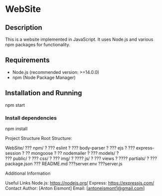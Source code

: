 # WebSite

## Description
This is a website implemented in JavaScript. It uses Node.js and various npm packages for functionality.

## Requirements
- Node.js (recommended version: >=14.0.0)
- npm (Node Package Manager)

## Installation and Running
npm start

### Install dependencies
npm install

Project Structure
Root Structure:

WebSite/
??? npm/
?	??? eslint
?   ??? body-parser
?   ??? ejs
?   ??? express-session
?   ?? mongoose
?   ?? nodemailer
?
??? models/
?   
??? public/
?   ??? css/
?   ??? img/
?   ???? js/
? 
??? views
?	???? partials/
?
??? package.json
??? README.md
???server.env
???server.js


Additional Information

Useful Links
Node.js:
https://nodejs.org/
Express:
https://expressjs.com/
Contact
Author: [Anton Eismont]
Email: [antoneismont1@gmail.com]









